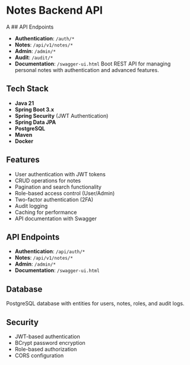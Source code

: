 # Notes Backend API

A ## API Endpoints

- **Authentication**: `/auth/*`
- **Notes**: `/api/v1/notes/*`
- **Admin**: `/admin/*`
- **Audit**: `/audit/*`
- **Documentation**: `/swagger-ui.html` Boot REST API for managing personal notes with authentication and advanced features.

## Tech Stack

- **Java 21**
- **Spring Boot 3.x**
- **Spring Security** (JWT Authentication)
- **Spring Data JPA**
- **PostgreSQL**
- **Maven**
- **Docker**

## Features

- User authentication with JWT tokens
- CRUD operations for notes
- Pagination and search functionality
- Role-based access control (User/Admin)
- Two-factor authentication (2FA)
- Audit logging
- Caching for performance
- API documentation with Swagger

## API Endpoints

- **Authentication**: `/api/auth/*`
- **Notes**: `/api/v1/notes/*`
- **Admin**: `/admin/*`
- **Documentation**: `/swagger-ui.html`

## Database

PostgreSQL database with entities for users, notes, roles, and audit logs.

## Security

- JWT-based authentication
- BCrypt password encryption
- Role-based authorization
- CORS configuration
